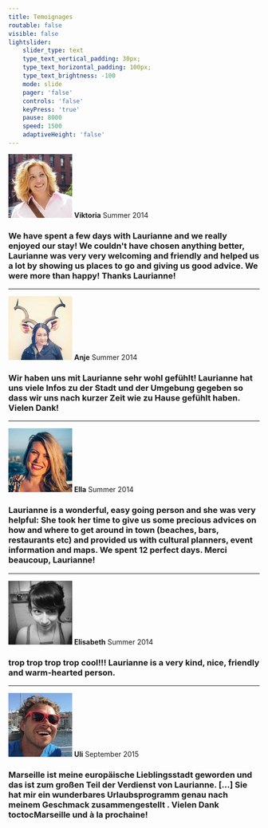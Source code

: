 ```yaml
---
title: Temoignages
routable: false
visible: false
lightslider:
    slider_type: text
    type_text_vertical_padding: 30px;
    type_text_horizontal_padding: 100px;
    type_text_brightness: -100
    mode: slide
    pager: 'false'
    controls: 'false'
    keyPress: 'true'
    pause: 8000
    speed: 1500
    adaptiveHeight: 'false'
---
```


![](avatar-viktoria.jpg)
**Viktoria** Summer 2014

### We have spent a few days with Laurianne and we really enjoyed our stay! We couldn't have chosen anything better, Laurianne was very very welcoming and friendly and helped us a lot by showing us places to go and giving us good advice. We were more than happy! Thanks Laurianne!
___

![](avatar-anje.jpg)
**Anje** Summer 2014

### Wir haben uns mit Laurianne sehr wohl gefühlt! Laurianne hat uns viele Infos zu der Stadt und der Umgebung gegeben so dass wir uns nach kurzer Zeit wie zu Hause gefühlt haben. Vielen Dank!
___

![](avatar-ella.jpg)
**Ella** Summer 2014

### Laurianne is a wonderful, easy going person and she was very helpful: She took her time to give us some precious advices on how and where to get around in town (beaches, bars, restaurants etc) and provided us with cultural planners, event information and maps. We spent 12 perfect days. Merci beaucoup, Laurianne!
___

![](avatar-elisabeth.jpg)
**Elisabeth** Summer 2014

### trop trop trop trop cool!!! Laurianne is a very kind, nice, friendly and warm-hearted person. 
___

![](avatar-uli.jpg)
**Uli** September 2015

### Marseille ist meine europäische Lieblingsstadt geworden und das ist zum großen Teil der Verdienst von Laurianne. [...] Sie hat mir ein wunderbares Urlaubsprogramm genau nach meinem Geschmack zusammengestellt . Vielen Dank toctocMarseille und à la prochaine!